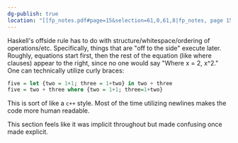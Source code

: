 ```yaml
---
dg-publish: true
location: "[[fp_notes.pdf#page=15&selection=61,0,61,8|fp_notes, page 15]]"
---
```

Haskell's offside rule has to do with structure/whitespace/ordering of operations/etc. Specifically, things that are "off to the side" execute later. Roughly, equations start first, then the rest of the equation (like where clauses) appear to the right, since no one would say "Where x = 2, x^2." One can technically utilize curly braces:

```haskell
five = let {two = 1+1; three = 1+two} in two + three
five = two + three where {two = 1+1; three=1+two}
```

This is sort of like a `c++` style. Most of the time utilizing newlines makes the code more human readable.

This section feels like it was implicit throughout but made confusing once made explicit.
